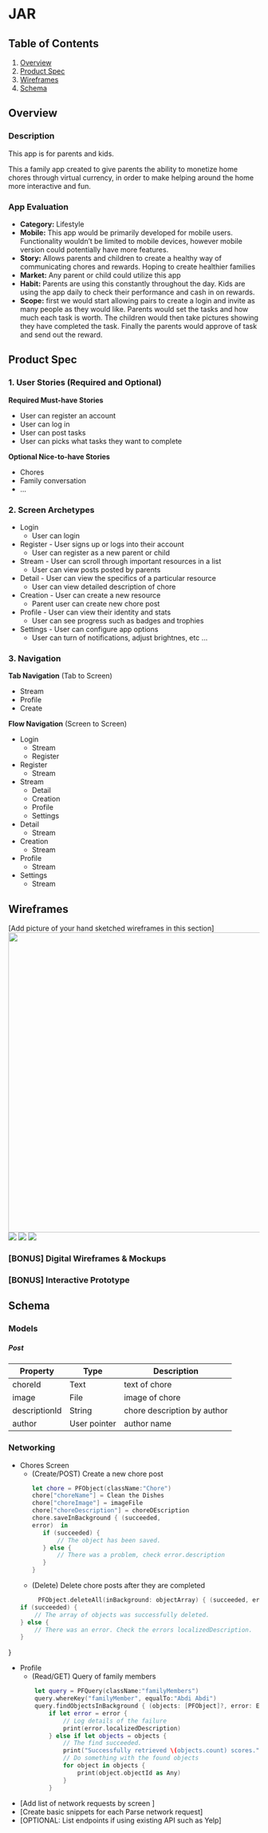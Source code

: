 # JAR

## Table of Contents
1. [Overview](#Overview)
1. [Product Spec](#Product-Spec)
1. [Wireframes](#Wireframes)
2. [Schema](#Schema)

## Overview
### Description

This app is for parents and kids. 

This a family app created to give parents the ability to monetize home chores through
virtual currency, in order to make helping around the home more interactive and fun.

### App Evaluation

- **Category:** Lifestyle
- **Mobile:** This app would be primarily developed for mobile users. Functionality wouldn’t be limited to mobile devices, however mobile version could potentially have more features.
- **Story:** Allows parents and children to create a healthy way of communicating chores and rewards. Hoping to create healthier families
- **Market:** Any parent or child could utilize this app
- **Habit:** Parents are using this constantly throughout the day. Kids are using the app daily to check their performance and cash in on rewards.
- **Scope:** first we would start allowing pairs to create a login and invite as many people as they would like. Parents would set the tasks and how much each task is worth. The children would then take pictures showing they have completed the task. Finally the parents would approve of task and send out the reward.


## Product Spec

### 1. User Stories (Required and Optional)

**Required Must-have Stories**

* User can register an account
* User can log in
* User can post tasks
* User can picks what tasks they want to complete

**Optional Nice-to-have Stories**

* Chores
* Family conversation
*  ...

### 2. Screen Archetypes


* Login
    * User can login
* Register - User signs up or logs into their account
    * User can register as a new parent or child
* Stream - User can scroll through important resources in a list
    * User can view posts posted by parents
* Detail - User can view the specifics of a particular resource
    * User can view detailed description of chore
* Creation - User can create a new resource
    * Parent user can create new chore post
* Profile - User can view their identity and stats
    * User can see progress such as badges and trophies
* Settings - User can configure app options
    * User can turn of notifications, adjust brightnes, etc ...


### 3. Navigation

**Tab Navigation** (Tab to Screen)

* Stream
* Profile
* Create

**Flow Navigation** (Screen to Screen)

* Login
    * Stream 
    * Register
* Register
    * Stream
* Stream
    * Detail
    * Creation
    * Profile
    * Settings
* Detail
    * Stream
* Creation
    * Stream
* Profile
    * Stream
* Settings
    * Stream

## Wireframes
[Add picture of your hand sketched wireframes in this section]
<img src="YOUR_WIREFRAME_IMAGE_URL" width=600>
![](https://i.imgur.com/6AdoHF4.jpg)
![](https://i.imgur.com/2s9n2LA.jpg)
![](https://i.imgur.com/VVsIxUE.jpg)




### [BONUS] Digital Wireframes & Mockups

### [BONUS] Interactive Prototype

## Schema 

### Models 
##### Post 
| Property | Type | Description |
| -------- | -------- | -------- |
| choreId| Text     | text of chore     |
|image | File	| image of chore|
|descriptionId|	String| chore description by author|	
| author | User pointer     | author name    |
### Networking
* Chores Screen
    * (Create/POST) Create a new chore post 
         ```swift
         let chore = PFObject(className:"Chore")
        chore["choreName"] = Clean the Dishes
        chore["choreImage"] = imageFile
        chore["choreDescription"] = choreDEscription
        chore.saveInBackground { (succeeded,
        error)  in
            if (succeeded) {
                // The object has been saved.
            } else {
                // There was a problem, check error.description
            }
         }
         ```
    * (Delete) Delete chore posts after they are  completed
    ```swift
         PFObject.deleteAll(inBackground: objectArray) { (succeeded, error) in
    if (succeeded) {
        // The array of objects was successfully deleted.
    } else {
        // There was an error. Check the errors localizedDescription.
    }
}
* Profile
    * (Read/GET) Query of family members
    ```swift
        let query = PFQuery(className:"familyMembers")
        query.whereKey("familyMember", equalTo:"Abdi Abdi")
        query.findObjectsInBackground { (objects: [PFObject]?, error: Error?) in
            if let error = error {
                // Log details of the failure
                print(error.localizedDescription)
            } else if let objects = objects {
                // The find succeeded.
                print("Successfully retrieved \(objects.count) scores.")
                // Do something with the found objects
                for object in objects {
                    print(object.objectId as Any)
                }
            }
    ```
- [Add list of network requests by screen ]
- [Create basic snippets for each Parse network request]
- [OPTIONAL: List endpoints if using existing API such as Yelp]
